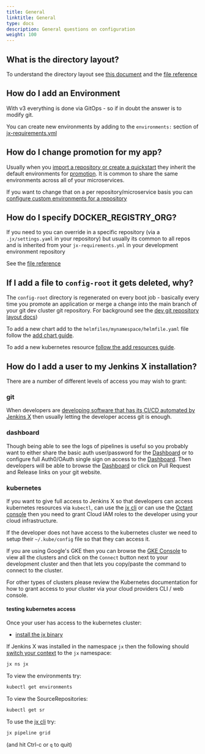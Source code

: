 ```yaml
---
title: General
linktitle: General
type: docs
description: General questions on configuration
weight: 100
---
```


## What is the directory layout?

To understand the directory layout see [this document](https://github.com/jenkins-x/jx-gitops/blob/master/docs/git_layout.md) and the [file reference](/v3/develop/reference/files/)
       

## How do I add an Environment

With v3 everything is done via GitOps - so if in doubt the answer is to modify git. 

You can create new environments by adding to the `environments:` section of [jx-requirements.yml](https://github.com/jx3-gitops-repositories/jx3-kubernetes/blob/master/jx-requirements.yml#L18)
 
## How do I change promotion for my app?

Usually when you [import a repository or create a quickstart](/v3/develop/create-project/) they inherit the default environments for [promotion](/v3/develop/environments/promotion/). It is common to share the same environments across all of your microservices.

If you want to change that on a per repository/microservice basis you can [configure custom environments for a repository](/v3/develop/environments/config/#custom-environments-per-repository)

## How do I specify DOCKER_REGISTRY_ORG?

If you need to you can override in a specific repository (via a `.jx/settings.yaml` in your repository) but usually its common to all repos and is inherited from your `jx-requirements.yml` in your development environment repository

See the [file reference](/v3/develop/reference/files/)

## If I add a file to `config-root` it gets deleted, why?

The `config-root` directory is regenerated on every boot job - basically every time you promote an application or merge a change into the main branch of your git dev cluster git repository.  For background see the [dev git repository layout docs](https://github.com/jenkins-x/jx-gitops/blob/master/docs/git_layout.md))

To add a new chart add to the `helmfiles/mynamespace/helmfile.yaml` file follow the [add chart guide](/v3/develop/apps/#adding-charts).

To add a new kubernetes resource [follow the add resources guide](/v3/develop/apps/#adding-resources).

## How do I add a user to my Jenkins X installation?
          
There are a number of different levels of access you may wish to grant:

### git

When developers are [developing software that has its CI/CD automated by Jenkins X](/v3/develop/developing/) then usually letting the developer access git is enough.

### dashboard

Though being able to see the logs of pipelines is useful so you probably want to either share the basic auth user/password for the [Dashboard](/v3/develop/ui/dashboard/) or to configure full Auth0/OAuth single sign on access to the [Dashboard](/v3/develop/ui/dashboard/). Then developers will be able to browse the [Dashboard](/v3/develop/ui/dashboard/) or click on Pull Request and Release links on your git website. 

### kubernetes 

If you want to give full access to Jenkins X so that developers can access kubernetes resources via `kubectl`, can use the [jx cli](/v3/develop/reference/jx/) or can use the [Octant console](/v3/develop/ui/octant/) then you need to grant Cloud IAM roles to the developer using your cloud infrastructure.

If the developer does not have access to the kubernetes cluster we need to setup their `~/.kube/config` file so that they can access it.

If you are using Google's GKE then you can browse the [GKE Console](https://console.cloud.google.com) to view all the clusters and click on the `Connect` button next to your development cluster and then that lets you copy/paste the command to connect to the cluster.

For other types of clusters please review the Kubernetes documentation for how to grant access to your cluster via your cloud providers CLI / web console.


#### testing kubernetes access

Once your user has access to the kubernetes cluster:

* [install the jx binary](/v3/admin/setup/jx3/)

If Jenkins X was installed in the namespace `jx` then the following should [switch your context](/docs/resources/guides/using-jx/developing/kube-context/) to the `jx` namespace:

```bash 
jx ns jx
```

To view the environments try:

```bash 
kubectl get environments
```
      
To view the SourceRepositories:

```bash 
kubectl get sr
```

To use the [jx cli](/v3/develop/ui/cli/) try:

```bash 
jx pipeline grid
```

(and hit Ctrl-c or `q` to quit)